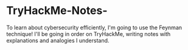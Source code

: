 # TryHackMe-Notes-
To learn about cybersecurity efficiently, I'm going to use the Feynman technique! I'll be going in order on TryHackMe, writing notes with explanations and analogies I understand.
